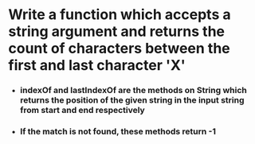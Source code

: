 # Write a function which accepts a string argument and returns the count of characters between the first and last character 'X'

- ### indexOf and lastIndexOf are the methods on String which returns the position of the given string in the input string from start and end respectively
- ### If the match is not found, these methods return -1
